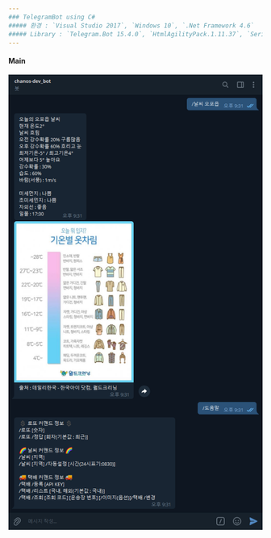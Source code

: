 ```yaml
---
### TelegramBot using C#
##### 환경 : `Visual Studio 2017`, `Windows 10`, `.Net Framework 4.6`
##### Library : `Telegram.Bot 15.4.0`, `HtmlAgilityPack.1.11.37`, `Serilog 2.10.0`, `Newtonsoft.Json 11.0.2`
---
```


#### Main
![Main](image/Main.png) 